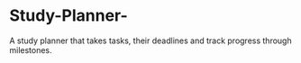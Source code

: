 # Study-Planner-
A study planner that takes tasks, their deadlines and track progress through milestones.
